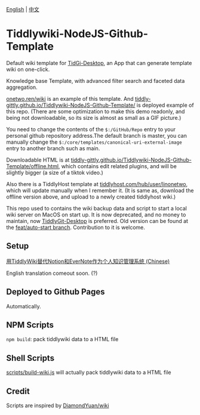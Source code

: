 [English](/README.md) | [中文](/README_zh-CN.md)

# Tiddlywiki-NodeJS-Github-Template

Default wiki template for [TidGi-Desktop](https://github.com/tiddly-gittly/TidGi-Desktop), an App that can generate template wiki on one-click.

Knowledge base Template, with advanced filter search and faceted data aggregation.

[onetwo.ren/wiki](https://onetwo.ren/wiki) is an example of this template. And [tiddly-gittly.github.io/Tiddlywiki-NodeJS-Github-Template/](https://tiddly-gittly.github.io/Tiddlywiki-NodeJS-Github-Template/) is deployed example of this repo. (There are some optimization to make this demo readonly, and being not downloadable, so its size is almost as small as a GIF picture.)

You need to change the contents of the `$:/GitHub/Repo` entry to your personal github repository address.The default branch is master, you can manually change the `$:/core/templates/canonical-uri-external-image` entry to another branch such as main.

Downloadable HTML is at [tiddly-gittly.github.io/Tiddlywiki-NodeJS-Github-Template/offline.html](https://tiddly-gittly.github.io/Tiddlywiki-NodeJS-Github-Template/offline.html), which contains edit related plugins, and will be slightly bigger (a size of a tiktok video.)

Also there is a TiddlyHost template at [tiddlyhost.com/hub/user/linonetwo](https://tiddlyhost.com/hub/user/linonetwo), which will update manually when I remember it. (It is same as, download the offline version above, and upload to a newly created tiddlyhost wiki.)

This repo used to contains the wiki backup data and script to start a local wiki server on MacOS on start up. It is now deprecated, and no money to maintain, now [TiddlyGit-Desktop](https://github.com/tiddly-gittly/TiddlyGit-Desktop) is preferred. Old version can be found at the [feat/auto-start branch](https://github.com/tiddly-gittly/Tiddlywiki-NodeJS-Github-Template/tree/feat/auto-start). Contribution to it is welcome.

## Setup

[用TiddlyWiki替代Notion和EverNote作为个人知识管理系统 (Chinese)](https://onetwo.ren/%E7%94%A8tiddlywiki%E6%9B%BF%E4%BB%A3notion%E5%92%8Cevernote%E7%AE%A1%E7%90%86%E7%9F%A5%E8%AF%86/)

English translation comeout soon. (?)

## Deployed to Github Pages

Automatically.

## NPM Scripts

`npm build`: pack tiddlywiki data to a HTML file

## Shell Scripts

[scripts/build-wiki.js](scripts/build-wiki.js) will actually pack tiddlywiki data to a HTML file

## Credit

Scripts are inspired by [DiamondYuan/wiki](https://github.com/DiamondYuan/wiki)
